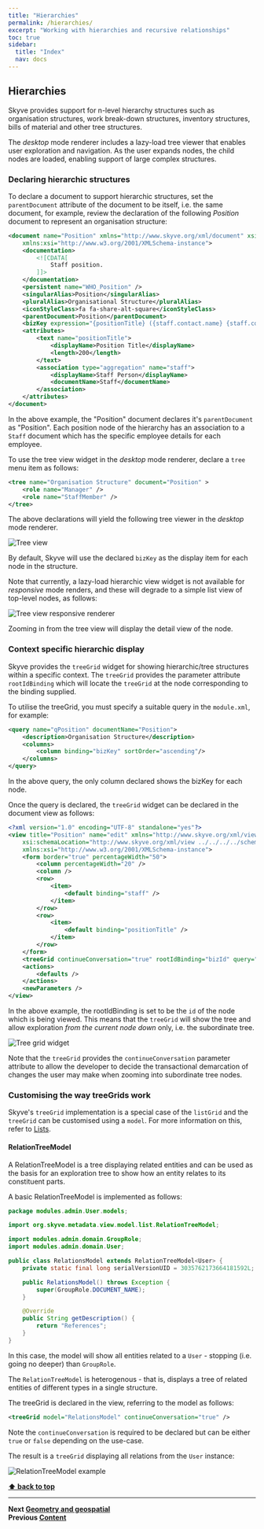 ```yaml
---
title: "Hierarchies"
permalink: /hierarchies/
excerpt: "Working with hierarchies and recursive relationships"
toc: true
sidebar:
  title: "Index"
  nav: docs
---
```


## Hierarchies

Skyve provides support for n-level hierarchy structures such as organisation structures, work break-down structures, inventory structures, bills of material and other tree structures.

The *desktop* mode renderer includes a lazy-load tree viewer that enables user exploration and navigation. As the user expands nodes, the child nodes are loaded, enabling support of large complex structures.

### Declaring hierarchic structures

To declare a document to support hierarchic structures, set the `parentDocument` attribute of the document to be itself, i.e. the same document, for example, review the declaration of the following _Position_ document to represent an organisation structure:
 
```xml
<document name="Position" xmlns="http://www.skyve.org/xml/document" xsi:schemaLocation="http://www.skyve.org/xml/document ../../../schemas/document.xsd"
	xmlns:xsi="http://www.w3.org/2001/XMLSchema-instance">
	<documentation>
		<![CDATA[
			Staff position.
		]]>
	</documentation>
	<persistent name="WHO_Position" />
	<singularAlias>Position</singularAlias>
	<pluralAlias>Organisational Structure</pluralAlias>
	<iconStyleClass>fa fa-share-alt-square</iconStyleClass>
	<parentDocument>Position</parentDocument>
	<bizKey expression="{positionTitle} ({staff.contact.name} {staff.contact.mobile})"/>
	<attributes>
		<text name="positionTitle">
			<displayName>Position Title</displayName>
			<length>200</length>
		</text>
		<association type="aggregation" name="staff">
			<displayName>Staff Person</displayName>
			<documentName>Staff</documentName>
		</association>
	</attributes>
</document>		
```

In the above example, the "Position" document declares it's `parentDocument` as "Position". Each position node of the hierarchy has an association to a `Staff` document which has the specific employee details for each employee. 

To use the tree view widget in the *desktop* mode renderer, declare a `tree` menu item as follows:

```xml
<tree name="Organisation Structure" document="Position" >
	<role name="Manager" />
	<role name="StaffMember" />
</tree>
```  

The above declarations will yield the following tree viewer in the *desktop* mode renderer.

![Tree view](../assets/images/hierarchies/tree-view.png "Tree view")

By default, Skyve will use the declared `bizKey` as the display item for each node in the structure.

Note that currently, a lazy-load hierarchic view widget is not available for *responsive* mode renders, and these will degrade to a simple list view of top-level nodes, as follows:

![Tree view responsive renderer](./../assets/images/hierarchies/tree-view-responsive.png "Tree view responsive renderer")

Zooming in from the tree view will display the detail view of the node.

### Context specific hierarchic display

Skyve provides the `treeGrid` widget for showing hierarchic/tree structures within a specific context. The `treeGrid` provides the parameter attribute `rootIdBinding` which will locate the `treeGrid` at the node corresponding to the binding supplied.

To utilise the treeGrid, you must specify a suitable query in the `module.xml`, for example:

```xml
<query name="qPosition" documentName="Position">
	<description>Organisation Structure</description>
	<columns>
		<column binding="bizKey" sortOrder="ascending"/>
	</columns>
</query>
```		

In the above query, the only column declared shows the bizKey for each node.

Once the query is declared, the `treeGrid` widget can be declared in the document view as follows:

```xml
<?xml version="1.0" encoding="UTF-8" standalone="yes"?>
<view title="Position" name="edit" xmlns="http://www.skyve.org/xml/view"
	xsi:schemaLocation="http://www.skyve.org/xml/view ../../../../schemas/view.xsd"
	xmlns:xsi="http://www.w3.org/2001/XMLSchema-instance">
	<form border="true" percentageWidth="50">
		<column percentageWidth="20" />
		<column />
		<row>
			<item>
				<default binding="staff" />
			</item>
		</row>
		<row>
			<item>
				<default binding="positionTitle" />
			</item>
		</row>
	</form>	
	<treeGrid continueConversation="true" rootIdBinding="bizId" query="qPositions" />
	<actions>
		<defaults />
	</actions>
	<newParameters />	
</view>
```

In the above example, the rootIdBinding is set to be the `id` of the node which is being viewed. This means that the `treeGrid` will show the tree and allow exploration _from the current node down_ only, i.e. the subordinate tree.

![Tree grid widget](./../assets/images/hierarchies/treeGrid-widget.png "Tree grid widget")

Note that the `treeGrid` provides the `continueConversation` parameter attribute to allow the developer to decide the transactional demarcation of changes the user may make when zooming into subordinate tree nodes.

### Customising the way treeGrids work

Skyve's `treeGrid` implementation is a special case of the `listGrid` and the `treeGrid` can be customised using a `model`. For more information on this, refer to <a href="https://skyvers.github.io/skyve-dev-guide/lists/">Lists</a>.

#### RelationTreeModel

A RelationTreeModel is a tree displaying related entities and can be used as the basis for an exploration tree to show how an entity relates to its constituent parts.

A basic RelationTreeModel is implemented as follows:

```java
package modules.admin.User.models;

import org.skyve.metadata.view.model.list.RelationTreeModel;

import modules.admin.domain.GroupRole;
import modules.admin.domain.User;

public class RelationsModel extends RelationTreeModel<User> {
    private static final long serialVersionUID = 3035762173664181592L;

    public RelationsModel() throws Exception {
        super(GroupRole.DOCUMENT_NAME);
    }

    @Override
    public String getDescription() {
        return "References";
    }
}
```

In this case, the model will show all entities related to a `User` - stopping (i.e. going no deeper) than `GroupRole`.

The `RelationTreeModel` is heterogenous - that is, displays a tree of related entities of different types in a single structure.

The treeGrid is declared in the view, referring to the model as follows:

```xml
<treeGrid model="RelationsModel" continueConversation="true" />
```

Note the `continueConversation` is required to be declared but can be either `true` or `false` depending on the use-case.

The result is a `treeGrid` displaying all relations from the `User` instance:

![RelationTreeModel example](./../assets/images/hierarchies/RelationTreeModel.png "RelationTreeModel")

**[⬆ back to top](#hierarchies)**

---
**Next [Geometry and geospatial](./../_pages/geospatial.md)**  
**Previous [Content](./../_pages/working-with-content.md)**

